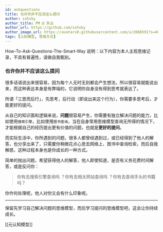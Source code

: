 ```yaml
---
id: askquestions
title: 也许你并不应该这么提问
author: sshsky
author_title: PM @ 失业
author_url: https://github.com/sshsky
author_image_url: https://avatars0.githubusercontent.com/u/2088591?s=460&v=4
tags: [认知模型, 思维方式]
---
```


How-To-Ask-Questions-The-Smart-Way
说明：以下内容为本人主观思维记录，不具有普遍性，请做自我甄别。

<!--truncate-->

### 也许你并不应该这么提问

很多话语说出来很容易，因为每个人无时无刻都会产生想法，所以很容易就能说出来，而这种表达本身是有弊端的，它说明你自身没有得到思考就表达了。

所谓「三思而后行」，先思考，后行动（即说出来这个行为），你需要多思考后，才能更好的提问。

从自己的知识面和逻辑来说，**问题**很容易产生，你需要有独立解决问题的能力，比如使用`搜索引擎`，比如使用`图书查询`，当在自身常用思维模型查询无所得的情况下，才能根据自己的经历提出更有价值的问题，也就是**更好的提问**。

而实际生活中，你所遇到的问题，很多人都曾经遇到过，或已经得到了他人的解答，也分享出来了，只需要你稍微花点心思去网络上、图书中查询检索，而后自我解惑，这种过程本身也是你成长的一种方式。

简单的抛出问题，希望获得他人的解答，他人即使知道，是否有义务花费时间解答，或是反问你：

> 你有去搜索引擎查询吗 ？你有去相关网站查询吗 ？你有去查询手头的书籍吗？

你作何处理呢，他人对你又会有什么印象呢。

---

保留先学习自己解决问题的思维模型，而后学习提问的思维模型吧，这会让你持续成长。

[[元认知模型]]
